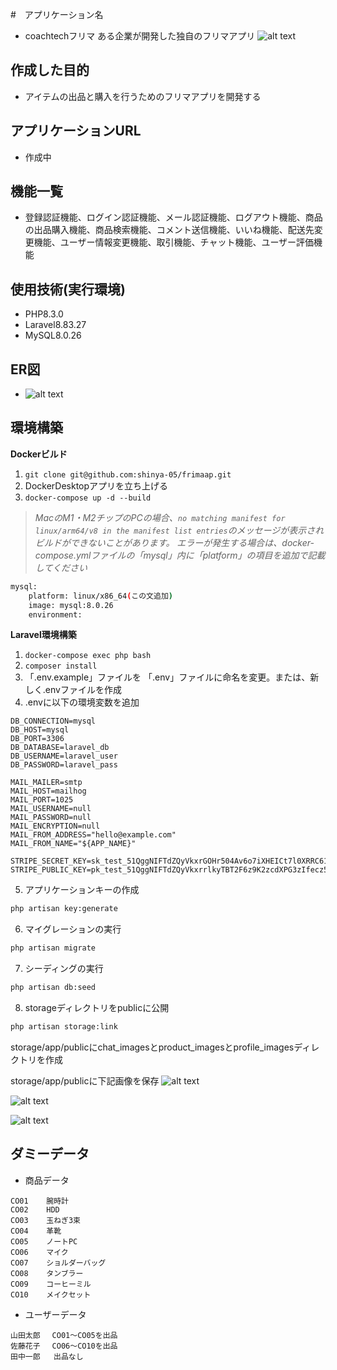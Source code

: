 #　アプリケーション名
- coachtechフリマ
  ある企業が開発した独自のフリマアプリ
  ![alt text](https://github.com/shinya-05/frimaap/blob/main/src/image.png)

## 作成した目的
- アイテムの出品と購入を行うためのフリマアプリを開発する

## アプリケーションURL
- 作成中

## 機能一覧
- 登録認証機能、ログイン認証機能、メール認証機能、ログアウト機能、商品の出品購入機能、商品検索機能、コメント送信機能、いいね機能、配送先変更機能、ユーザー情報変更機能、取引機能、チャット機能、ユーザー評価機能

## 使用技術(実行環境)
- PHP8.3.0
- Laravel8.83.27
- MySQL8.0.26

## ER図
- ![alt text](https://github.com/shinya-05/frimaap/blob/main/src/image-1.png)


## 環境構築
**Dockerビルド**
1. `git clone git@github.com:shinya-05/frimaap.git`
2. DockerDesktopアプリを立ち上げる
3. `docker-compose up -d --build`

> *MacのM1・M2チップのPCの場合、`no matching manifest for linux/arm64/v8 in the manifest list entries`のメッセージが表示されビルドができないことがあります。
エラーが発生する場合は、docker-compose.ymlファイルの「mysql」内に「platform」の項目を追加で記載してください*
``` bash
mysql:
    platform: linux/x86_64(この文追加)
    image: mysql:8.0.26
    environment:
```

**Laravel環境構築**
1. `docker-compose exec php bash`
2. `composer install`
3. 「.env.example」ファイルを 「.env」ファイルに命名を変更。または、新しく.envファイルを作成
4. .envに以下の環境変数を追加
``` text
DB_CONNECTION=mysql
DB_HOST=mysql
DB_PORT=3306
DB_DATABASE=laravel_db
DB_USERNAME=laravel_user
DB_PASSWORD=laravel_pass
```

``` text
MAIL_MAILER=smtp
MAIL_HOST=mailhog
MAIL_PORT=1025
MAIL_USERNAME=null
MAIL_PASSWORD=null
MAIL_ENCRYPTION=null
MAIL_FROM_ADDRESS="hello@example.com"
MAIL_FROM_NAME="${APP_NAME}"
```

``` text
STRIPE_SECRET_KEY=sk_test_51QggNIFTdZQyVkxrGOHr504Av6o7iXHEICt7l0XRRC61uQHsuRrX98qpSIcuxM95Fiwjd9TE7AkCWi797X4vaEkx00GzGNWEAH
STRIPE_PUBLIC_KEY=pk_test_51QggNIFTdZQyVkxrrlkyTBT2F6z9K2zcdXPG3zIfecz52w1AE3H3wKmdq1vknh5e6seyuV94KEnntQnuADQnHO3m00UWXF14Kr
```

5. アプリケーションキーの作成
``` bash
php artisan key:generate
```

6. マイグレーションの実行
``` bash
php artisan migrate
```

7. シーディングの実行
``` bash
php artisan db:seed
```

8. storageディレクトリをpublicに公開
``` bash
php artisan storage:link
```
storage/app/publicにchat_imagesとproduct_imagesとprofile_imagesディレクトリを作成

storage/app/publicに下記画像を保存
![alt text](https://github.com/shinya-05/frimaap/blob/main/src/default-item.jpg)

![alt text](https://github.com/shinya-05/frimaap/blob/main/src/default-profile.jpeg)

![alt text](https://github.com/shinya-05/frimaap/blob/main/src/plane-icon.jpg)

## ダミーデータ
- 商品データ

```
CO01	腕時計
CO02	HDD
CO03	玉ねぎ3束
CO04	革靴
CO05	ノートPC
CO06	マイク
CO07	ショルダーバッグ
CO08	タンブラー
CO09	コーヒーミル
CO10	メイクセット
```

- ユーザーデータ

```
山田太郎 　CO01〜CO05を出品
佐藤花子　 CO06〜CO10を出品
田中一郎   出品なし
```